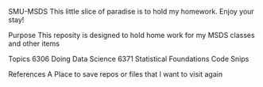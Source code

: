 SMU-MSDS
This little slice of paradise is to hold my homework. Enjoy your stay!

Purpose
This reposity is designed to hold home work for my MSDS classes and other items

Topics
6306 Doing Data Science
6371 Statistical Foundations
Code Snips

References
A Place to save repos or files that I want to visit again

